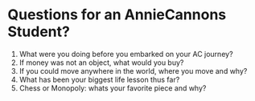 # Questions for an AnnieCannons Student?
1. What were you doing before you embarked on your AC journey?
2. If money was not an object, what would you buy?
3. If you could move anywhere in the world, where you move and why?
4. What has been your biggest life lesson thus far?
5. Chess or Monopoly: whats your favorite piece and why?